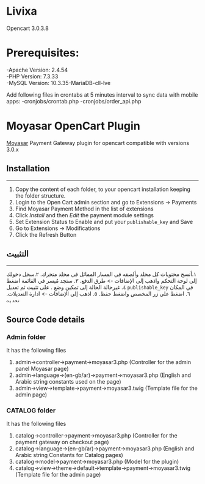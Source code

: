# Livixa

Opencart 3.0.3.8
# Prerequisites:
-Apache Version: 2.4.54 <br>
-PHP Version:    7.3.33 <br>
-MySQL Version:  10.3.35-MariaDB-cll-lve

Add following files in crontabs at 5 minutes interval to sync data with mobile apps:
-cronjobs/crontab.php
-cronjobs/order_api.php

# Moyasar OpenCart Plugin
[Moyasar](https://moyasar.com) Payment Gateway plugin for opencart compatible with versions 3.0.x

## Installation
------------------------------------------------------------------------
1. Copy the content of each folder, to your opencart installation keeping the folder structure.
2. Login to the Open Cart admin section and go to Extensions -> Payments
3. Find Moyasar Payment Method in the list of extensions
4. Click _Install_ and then _Edit_ the payment module settings
5. Set Extension Status to Enable and put your `publishable_key` and Save
6. Go to Extensions -> Modifications
7. Click the Refresh Button

## التثبيت
------------------------------------------------------------------------
١‫.‬أنسخ محتويات كل مجلد وألصقه في المسار المماثل في مجلد متجرك.
٢‫.‬سجل دخولك إلى لوحة التحكم واذهب إلى الإضافات -> طرق الدفع.
٣‫.‬ ستجد مُيسر في القائمة اضغط على تثبيت ثم تعديل ‪.‬
٤‫.‬ غيرحالة الحالة  إلى تمكين وضع `publishable_key` في المكان المخصص واضغط حفظ.
٥‫.‬ اذهب إلى الإضافات -> ادارة التعديلات‪.‬
٦‫.‬ اضغط على زر ‪`‬تحديث‪`‬

## Source Code details
### Admin folder
It has the following files
1. admin->controller->payment->moyasar3.php (Controller for the admin panel Moyasar page)
2. admin->language->(en-gb/ar)->payment->moyasar3.php (English and Arabic string constants used on the page)
3. admin->view->template->payment->moyasar3.twig (Template file for the admin page)

### CATALOG folder
It has the following files
1. catalog->controller->payment->moyasar3.php (Controller for the payment gateway on checkout page)
2. catalog->language->(en-gb/ar)->payment->moyasar3.php (English and Arabic string Constants for Catalog pages)
3. catalog->model->payment->moyasar3.php (Model for the plugin)
4. catalog->view->theme->default->template->payment->moyasar3.twig (Template file for the admin page)
